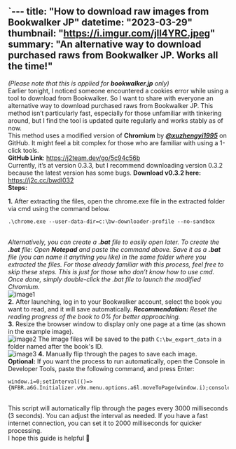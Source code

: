 `---
title: "How to download raw images from Bookwalker JP"
datetime: "2023-03-29"
thumbnail: "https://i.imgur.com/jll4YRC.jpeg"
summary: "An alternative way to download purchased raws from Bookwalker JP. Works all the time!"
---
_(Please note that this is applied for **bookwalker.jp** only)_
\
Earlier tonight, I noticed someone encountered a cookies error while using a tool to download from Bookwalker. So I want to share with everyone an alternative way to download purchased raws from Bookwalker JP. This method isn’t particularly fast, especially for those unfamiliar with tinkering around, but I find the tool is updated quite regularly and works stably as of now.
\
This method uses a modified version of **Chromium** by **_[@xuzhengyi1995](https://github.com/xuzhengyi1995)_** on GitHub. It might feel a bit complex for those who are familiar with using a 1-click tools.
\
**GitHub Link**: https://j2team.dev/go/5c94c56b
\
Currently, it’s at version 0.3.3, but I recommend downloading version 0.3.2 because the latest version has some bugs.
**Download v0.3.2 here:** https://j2c.cc/bwdl032
\
**Steps:**

**1.** After extracting the files, open the chrome.exe file in the extracted folder via cmd using the command below.

```
.\chrome.exe --user-data-dir=c:\bw-downloader-profile --no-sandbox
```
\
_Alternatively, you can create a **.bat** file to easily open later.
To create the **.bat** file:
Open **Notepad** and paste the command above.
Save it as a **.bat** file (you can name it anything you like) in the same folder where you extracted the files.
For those already familiar with this process, feel free to skip these steps. This is just for those who don’t know how to use cmd. Once done, simply double-click the .bat file to launch the modified Chromium._
\
![image1](https://i.imgur.com/Mygqy8u.png)
\
**2.** After launching, log in to your Bookwalker account, select the book you want to read, and it will save automatically.
_**Recommendation:** Reset the reading progress of the book to 0% for better approaching._
\
**3.** Resize the browser window to display only one page at a time (as shown in the example image).
\
![image2](https://i.imgur.com/hAgD60h.png)
The image files will be saved to the path `C:\bw_export_data` in a folder named after the book's ID.
\
![image3](https://i.imgur.com/H56oqWn.png)
**4.** Manually flip through the pages to save each image.
\
**Optional:** If you want the process to run automatically, open the Console in Developer Tools, paste the following command, and press Enter:

```
window.i=0;setInterval(()=>{NFBR.a6G.Initializer.v9x.menu.options.a6l.moveToPage(window.i);console.log(window.i);window.i++;},3000)
```
\
This script will automatically flip through the pages every 3000 milliseconds (3 seconds). You can adjust the interval as needed. If you have a fast internet connection, you can set it to 2000 milliseconds for quicker processing.
\
I hope this guide is helpful 🙂